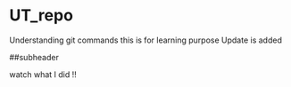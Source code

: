 # UT_repo
Understanding  git commands
this is for learning purpose
Update is added


##subheader 

watch what I did !!